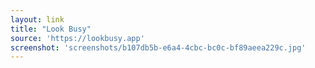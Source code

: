```yaml
---
layout: link
title: "Look Busy"
source: 'https://lookbusy.app'
screenshot: 'screenshots/b107db5b-e6a4-4cbc-bc0c-bf89aeea229c.jpg'
---
```


